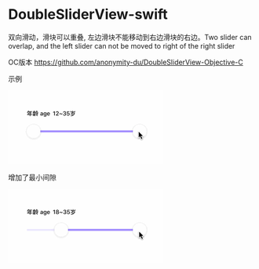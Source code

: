 # DoubleSliderView-swift
双向滑动，滑块可以重叠, 左边滑块不能移动到右边滑块的右边。Two slider can overlap, and the left slider can not be moved to right of the right  slider


OC版本
<https://github.com/anonymity-du/DoubleSliderView-Objective-C>

示例

![image](https://github.com/anonymity-du/DoubleSliderView-swift/blob/master/imageFolder/doubleslider_1.gif)


增加了最小间隙

![image](https://github.com/anonymity-du/DoubleSliderView-swift/blob/master/imageFolder/doubleslider_2.gif)
